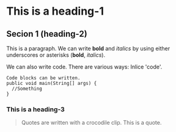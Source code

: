 # This is a heading-1

## Secion 1 (heading-2)
This is a paragraph. We can write __bold__ and _italics_ by using either underscores or asterisks (**bold**, *italics*).

We can also write code. There are various ways:
Inlice 'code'.

```
Code blocks can be written.
public void main(String[] args) {
  //Something
}
```

### This is a heading-3

> Quotes are written with a crocodile clip.
> This is a quote.





